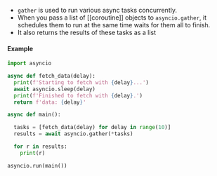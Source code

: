 - `gather` is used to run various async tasks concurrently. 
- When you pass a list of [[coroutine]] objects to `asyncio.gather`, it schedules them to run at the same time waits for them all to finish. 
- It also returns the results of these tasks as a list

#### Example
```python
import asyncio

async def fetch_data(delay):
  print(f'Starting to fetch with {delay}...')
  await asyncio.sleep(delay)
  print(f'Finished to fetch with {delay}.')
  return f'data: {delay}'

async def main():

  tasks = [fetch_data(delay) for delay in range(10)]
  results = await asyncio.gather(*tasks)

  for r in results:
    print(r)

asyncio.run(main())

```